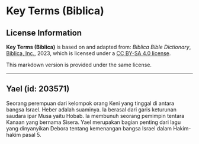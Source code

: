 # Key Terms (Biblica)

## License Information

**Key Terms (Biblica)** is based on and adapted from: _Biblica Bible Dictionary_, [Biblica, Inc.](https://www.biblica.com/), 2023, which is licensed under a [CC BY-SA 4.0 license](https://creativecommons.org/licenses/by-sa/4.0/legalcode.en).

This markdown version is provided under the same license.



--------------------------------

## Yael (id: 203571)

Seorang perempuan dari kelompok orang Keni yang tinggal di antara bangsa Israel. Heber adalah suaminya. Ia berasal dari garis keturunan saudara ipar Musa yaitu Hobab. Ia membunuh seorang pemimpin tentara Kanaan yang bernama Sisera. Yael merupakan bagian penting dari lagu yang dinyanyikan Debora tentang kemenangan bangsa Israel dalam Hakim\-hakim pasal 5\.


